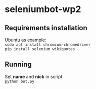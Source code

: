 # seleniumbot-wp2
## Requirements installation
Ubuntu as example:  
``sudo apt install chromium-chromedriver``  
``pip install selenium wikiquotes``  
## Running
Set **name** and **nick** in script  
``python bot.py``

